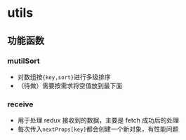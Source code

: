 # utils

## 功能函数

### mutilSort

- 对数组按`{key,sort}`进行多级排序
- （待做）需要按需求将空值放到最下面

### receive

- 用于处理 redux 接收到的数据，主要是 fetch 成功后的处理
- 每次传入`nextProps[key]`都会创建一个新对象，有性能问题
